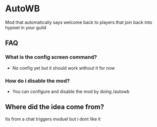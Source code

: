 # AutoWB
Mod that automatically says welcome back to players that join back into hypixel in your guild

## FAQ

### What is the config screen command?
 - No config yet but it should work without it for now
 
### How do i disable the mod?
 - You can configure and disable the mod by doing /autowb
 
 ## Where did the idea come from?
 
 Its from a chat triggers moduel but i dont like it

